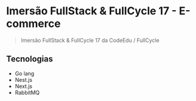 # Imersão FullStack & FullCycle 17 - E-commerce

> Imersão FullStack & FullCycle 17 da CodeEdu / FullCycle

## Tecnologias

- Go lang
- Nest.js
- Next.js
- RabbitMQ

